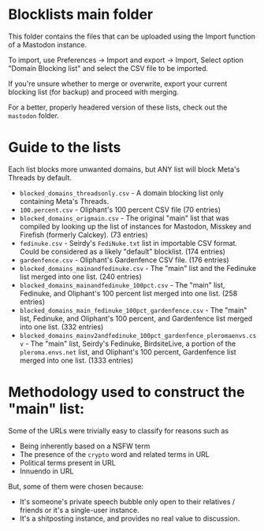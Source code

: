 # Blocklists main folder

This folder contains the files that can be uploaded using the Import function of a Mastodon instance.

To import, use Preferences -> Import and export -> Import, Select option "Domain Blocking list" and select the CSV file to be imported.

If you're unsure whether to merge or overwrite, export your current blocking list (for backup) and proceed with merging.

For a better, properly headered version of these lists, check out the `mastodon` folder.
# Guide to the lists
Each list blocks more unwanted domains, but ANY list will block Meta's Threads by default.
* `blocked_domains_threadsonly.csv` - A domain blocking list only containing Meta's Threads.
*  `100.percent.csv` - Oliphant's 100 percent CSV file (70 entries) 
* `blocked_domains_origmain.csv` - The original "main" list that was compiled by looking up the list of instances for Mastodon, Misskey and Firefish (formerly Calckey). (73 entries)
* `fedinuke.csv` - Seirdy's `FediNuke.txt` list in importable CSV format. Could be considered as a likely "default" blocklist. (174 entries)
* `gardenfence.csv` - Oliphant's Gardenfence CSV file. (176 entries)
* `blocked_domains_mainandfedinuke.csv` - The "main" list and the Fedinuke list merged into one list. (240 entries)
* `blocked_domains_mainandfedinuke_100pct.csv` - The "main" list, Fedinuke, and Oliphant's 100 percent list merged into one list. (258 entries)
* `blocked_domains_main_fedinuke_100pct_gardenfence.csv` - The "main" list, Fedinuke, and Oliphant's 100 percent, and Gardenfence list merged into one list. (332 entries)
* `blocked_domains_mainv2andfedinuke_100pct_gardenfence_pleromaenvs.csv` - The "main" list, Seirdy's Fedinuke, BirdsiteLive, a portion of the `pleroma.envs.net` list, and Oliphant's 100 percent, Gardenfence list merged into one list. (1333 entries)

# Methodology used to construct the "main" list:
Some of the URLs were trivially easy to classify for reasons such as
* Being inherently based on a NSFW term
* The presence of the `crypto` word and related terms in URL
* Political terms present in URL
* Innuendo in URL
  
But, some of them were chosen because:
* It's someone's private speech bubble only open to their relatives / friends or it's a single-user instance.
* It's a shitposting instance, and provides no real value to discussion.
